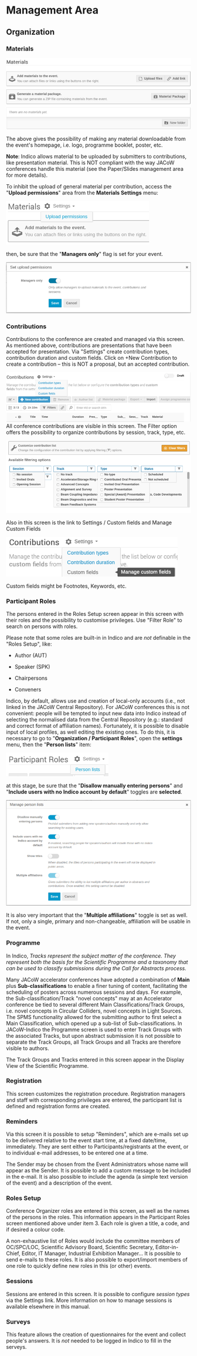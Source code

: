 # Management Area

## Organization

### Materials

![](img/materials.png)

The above gives the possibility of making any material downloadable from the event's homepage, i.e. logo, programme booklet, poster, etc.

**Note**: Indico allows material to be uploaded by submitters to contributions, like presentation material. This is NOT compliant with the way JACoW conferences handle this material (see the Paper/Slides management area for more details).

To inhibit the upload of general material per contribution, access the "**Upload permissions**" area from the **Materials Settings** menu:

![](img/materials_settings.png)

then, be sure that the "**Managers only**" flag is set for your event.

![](img/upload_permissions.png)

### Contributions

Contributions to the conference are created and managed
via this screen. As mentioned above, contributions are
presentations that have been accepted for presentation.
Via "Settings" create contribution types, contribution
duration and custom fields. Click on +New Contribution
to create a contribution – this is NOT a proposal, but an
accepted contribution.

![](img/contributions.png)
All conference contributions are visible in this screen.
The Filter option offers the possibility to organize
contributions by session, track, type, etc.

![](img/contributions_filter.png)

Also in this screen is the link to Settings / Custom fields and Manage Custom Fields

![](img/contributions_custom_fields.png)

Custom fields might be Footnotes, Keywords, etc.

### Participant Roles

The persons entered in the Roles Setup screen appear in this screen with their roles and the possibility to customise privileges. Use "Filter Role" to search on persons with roles.

Please note that some roles are built-in in Indico and are *not* definable in the "Roles Setup", like:

- Author (AUT)

- Speaker (SPK)

- Chairpersons

- Conveners

Indico, by default, allows use and creation of local-only accounts (i.e., not linked in the JACoW Central Repository). For JACoW conferences this is not convenient: people will be tempted to input new data into Indico instead of selecting the normalised data from the Central Repository (e.g.: standard and correct format of affiliation names). Fortunately, it is possible to disable input of local profiles, as well editing the existing ones. To do this, it is necessary to go to "**Organization / Participant Roles**", open the **settings** menu, then the "**Person lists**" item:

![](img/persons_list.png)

at this stage, be sure that the "**Disallow manually entering persons**" and "**Include users with no Indico account by default**" toggles are **selected**.

![](img/disable_manual_person_entry.png)

It is also very important that the "**Multiple affiliations**" toggle is set as well. If not, only a single, primary and non-changeable, affiliation will be usable in the event.

### Programme

In Indico, *Tracks represent the subject matter of the
conference. They represent both the basis for the
Scientific Programme and a taxonomy that can be used to
classify submissions during the Call for Abstracts
process.*

Many JACoW accelerator conferences have adopted a
combination of **Main** plus **Sub-classifications** to enable a
finer tuning of content, facilitating the scheduling of
posters across numerous sessions and days. For example,
the Sub-classification/Track "novel concepts" may at an
Accelerator conference be tied to several different Main
Classifications/Track Groups, i.e. novel concepts in
Circular Colliders, novel concepts in Light Sources.
The SPMS functionality allowed for the submitting author
to first select a Main Classification, which opened up a
sub-list of Sub-classifications.
In JACoW-Indico the Programme screen is used to enter
Track Groups with the associated Tracks, but upon
abstract submission it is not possible to separate the Track
Groups, all Track Groups and all Tracks are therefore
visible to authors. 

The Track Groups and Tracks entered in this screen
appear in the Display View of the Scientific Programme.

### Registration

This screen customizes the registration procedure.
Registration managers and staff with corresponding
privileges are entered, the participant list is defined and
registration forms are created.

### Reminders

Via this screen it is possible to setup "Reminders", which
are e-mails set up to be delivered relative to the event start
time, at a fixed date/time, immediately. They are sent
either to Participants/registrants at the event, or to
individual e-mail addresses, to be entered one at a time.

The Sender may be chosen from the Event Administrators
whose name will appear as the Sender. It is possible to
add a custom message to be included in the e-mail. It is
also possible to include the agenda (a simple text version
of the event) and a description of the event.

### Roles Setup

Conference Organizer roles are entered in this screen, as
well as the names of the persons in the roles. This
information appears in the Participant Roles screen
mentioned above under item 3. Each role is given a title, a
code, and if desired a colour code.

A non-exhaustive list of Roles would include the
committee members of OC/SPC/LOC, Scientific
Advisory Board, Scientific Secretary, Editor-in-Chief,
Editor, IT Manager, Industrial Exhibition Manager... 
It is possible to send e-mails to these roles. It is also
possible to export/import members of one role to quickly define new roles in this (or other) events.

### Sessions

Sessions are entered in this screen. It is possible to
configure *session types* via the Settings link. More information on how to manage sessions is available elsewhere in this manual.

### Surveys

This feature allows the creation of questionnaires for the event and collect people's answers. It is *not* needed to be logged in Indico to fill in the serveys.
